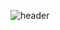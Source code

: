 ![header](https://capsule-render.vercel.app/api?type=wave&color=auto&height=300&section=header&text=Donny%20ProFile&fontSize=90)
